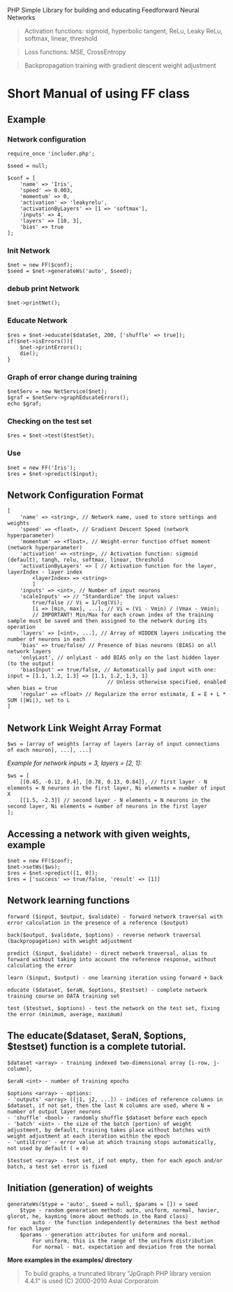 PHP Simple Library for building and educating Feedforward Neural Networks

> Activation functions: sigmoid, hyperbolic tangent, ReLu, Leaky ReLu, softmax, linear, threshold

> Loss functions: MSE, CrossEntropy

> Backpropagation training with gradient descent weight adjustment

# Short Manual of using FF class
## Example

### Network configuration

````
require_once 'includer.php';

$seed = null;

$conf = [
	'name' => 'Iris',
	'speed' => 0.003,
	'momentum' => 0,
	'activation' => 'leakyrelu',
	'activationByLayers' => [1 => 'softmax'],
	'inputs' => 4,
	'layers' => [10, 3],
	'bias' => true
];
````

### Init Network
````
$net = new FF($conf);
$seed = $net->generateWs('auto', $seed);
````

### debub print Network
````
$net->printNet();
````

### Educate Network
````
$res = $net->educate($dataSet, 200, ['shuffle' => true]);
if($net->isErrors()){
	$net->printErrors();
	die();
}
````

### Graph of error change during training
````
$netServ = new NetService($net);
$graf = $netServ->graphEducateErrors();
echo $graf;
````

### Checking on the test set
````
$res = $net->test($testSet);
````

### Use
````
$net = new FF('Iris');
$res = $net->predict($input);
````

## Network Configuration Format
````
[
	'name' => <string>, // Network name, used to store settings and weights
	'speed' => <float>, // Gradient Descent Speed (network hyperparameter)
	'momentum' => <float>, // Weight-error function offset moment (network hyperparameter)
	'activation' => <string>, // Activation function: sigmoid (default), tangh, relu, softmax, linear, threshold
	'activationByLayers' => [ // Activation function for the layer, layerIndex - layer index
		<layerIndex> => <string>
		]
	'inputs' => <int>, // Number of input neurons
	'scaleInputs' => // "Standardize" the input values:
		true/false // Vi = 1/log(Vi);
		[i => [min, max], ...], // Vi = (Vi - Vmin) / (Vmax - Vmin);
		// IMPORTANT! Min/Max for each crown index of the training sample must be saved and then assigned to the network during its operation
	'layers' => [<int>, ...], // Array of HIDDEN layers indicating the number of neurons in each
	'bias' => true/false/ // Presence of bias neurons (BIAS) on all network layers
	'onlyLast', // onlyLast - add BIAS only on the last hidden layer (to the output)
	'biasInput' => true/false, // Automatically pad input with one: input = [1.1, 1.2, 1.3] => [1.1, 1.2, 1.3, 1]
								// Unless otherwise specified, enabled when bias = true
	'regular' => <float> // Regularize the error estimate, E = E + L * SUM (|Wi|), set to L
]
````

## Network Link Weight Array Format
````
$ws = [array of weights [array of layers [array of input connections of each neuron], ...], ...]
````
*Example for network inputs = 3, layers = [2, 1]:*
````
$ws = [
	[[0.45, -0.12, 0.4], [0.78, 0.13, 0.84]], // first layer - N elements = N neurons in the first layer, Ni elements = number of input X
	[[1.5, -2.3]] // second layer - N elements = N neurons in the second layer, Ni elements = number of neurons in the first layer
];
````

## Accessing a network with given weights, example
````
$net = new FF($conf);
$net->setWs($ws);
$res = $net->predict([1, 0]);
$res = ['success' => true/false, 'result' => [1]]
````

## Network learning functions
````
forward ($input, $output, $validate) - forward network traversal with error calculation in the presence of a reference ($output)

back($output, $validate, $options) - reverse network traversal (backpropagation) with weight adjustment

predict ($input, $validate) - direct network traversal, alias to forward without taking into account the reference response, without calculating the error

learn ($input, $output) - one learning iteration using forward + back

educate ($dataset, $eraN, $options, $testset) - complete network training course on DATA training set

test ($testset, $options) - test the network on the test set, fixing the error (minimum, average, maximum)
````

## The educate($dataset, $eraN, $options, $testset) function is a complete tutorial.
````
$dataset <array> - training indexed two-dimensional array [i-row, j-column],

$eraN <int> - number of training epochs

$options <array> - options:
- 'outputs' <array> ([j1, j2, ...]) - indices of reference columns in $dataset, if not set, then the last N columns are used, where N = number of output layer neurons
- 'shuffle' <bool> - randomly shuffle $dataset before each epoch
- 'batch' <int> - the size of the batch (portion) of weight adjustment, by default, training takes place without batches with weight adjustment at each iteration within the epoch
- 'untilError' - error value at which training stops automatically, not used by default ( = 0)

$testset <array> - test set, if not empty, then for each epoch and/or batch, a test set error is fixed
````

## Initiation (generation) of weights
````
generateWs($type = 'auto', $seed = null, $params = []) = seed
	$type - random generation method: auto, uniform, normal, havier, glorot, he, kayming (more about methods in the Rand class)
		auto - the function independently determines the best method for each layer
	$params - generation attributes for uniform and normal.
		For uniform, this is the range of the uniform distribution
		For normal - mat. expectation and deviation from the normal
````

**More examples in the examples/ directory**


> To build graphs, a truncated library "JpGraph PHP library version 4.4.1" is used
> (C) 2000-2010 Asial Corporatoin
